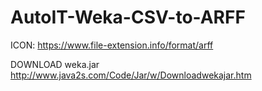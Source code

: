 # AutoIT-Weka-CSV-to-ARFF

ICON: https://www.file-extension.info/format/arff

DOWNLOAD weka.jar
http://www.java2s.com/Code/Jar/w/Downloadwekajar.htm